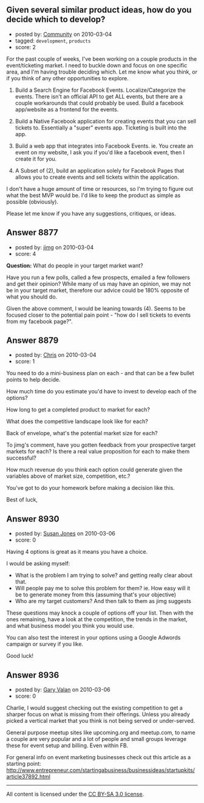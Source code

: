 ## Given several similar product ideas, how do you decide which to develop?

- posted by: [Community](https://stackexchange.com/users/-1/-1-community) on 2010-03-04
- tagged: `development`, `products`
- score: 2

For the past couple of weeks, I've been working on a couple products in the event/ticketing market. I need to buckle down and focus on one specific area, and I'm having trouble deciding which. Let me know what you think, or if you think of any other opportunities to explore.

1) Build a Search Engine for Facebook Events. Localize/Categorize the events. There isn't an official API to get ALL events, but there are a couple workarounds that could probably be used. Build a facebook app/website as a frontend for the events.

2) Build a Native Facebook application for creating events that you can sell tickets to. Essentially a "super" events app. Ticketing is built into the app.

3) Build a web app that integrates into Facebook Events. ie. You create an event on my website, I ask you if you'd like a facebook event, then I create it for you.

4) A Subset of (2), build an application solely for Facebook Pages that allows you to create events and sell tickets within the application.

I don't have a huge amount of time or resources, so I'm trying to figure out what the best MVP would be. I'd like to keep the product as simple as possible (obviously).

Please let me know if you have any suggestions, critiques, or ideas.


## Answer 8877

- posted by: [jimg](https://stackexchange.com/users/-1/2380-jimg) on 2010-03-04
- score: 4

**Question:**  What do people in your target market want? 

 Have you run a few polls, called a few prospects, emailed a few followers and get their opinion? While many of us may have an opinion, we may not be in your target market, therefore our advice could be 180% opposite of what you should do.

Given the above comment, I would be leaning towards (4).  Seems to be focused closer to the potential pain point - "how do I sell tickets to events from my facebook page?". 




## Answer 8879

- posted by: [Chris](https://stackexchange.com/users/-1/412-chris) on 2010-03-04
- score: 1

You need to do a mini-business plan on each - and that can be a few bullet points to help decide.

How much time do you estimate you'd have to invest to develop each of the options?

How long to get a completed product to market for each?

What does the competitive landscape look like for each?

Back of envelope, what's the potential market size for each?

To jimg's comment, have you gotten feedback from your prospective target markets for each? Is there a real value proposition for each to make them successful?

How much revenue do you think each option could generate given the variables above of market size, competition, etc.?

You've got to do your homework before making a decision like this.

Best of luck,



## Answer 8930

- posted by: [Susan Jones](https://stackexchange.com/users/-1/2737-susan-jones) on 2010-03-06
- score: 0

Having 4 options is great as it means you have a choice.

I would be asking myself:

 - What is the problem I am trying to solve? and getting really clear about that.
 - Will people pay me to solve this problem for them? ie. How easy will it be to generate money from this (assuming that's your objective)
 - Who are my target customers? And then talk to them as jimg suggests

These questions may knock a couple of options off your list.
Then with the ones remaining, have a look at the competition, the trends in the market, and what business model you think you would use.

You can also test the interest in your options using a Google Adwords campaign or survey if you like.

Good luck!


## Answer 8936

- posted by: [Gary Valan](https://stackexchange.com/users/-1/2650-gary-valan) on 2010-03-06
- score: 0

Charlie, I would suggest checking out the existing competition to get a sharper focus on what is missing from their offerings. Unless you already picked a vertical market that you think is not being served or under-served. 

General purpose meetup sites like upcoming.org and meetup.com, to name a couple are very popular and a lot of people and small groups leverage these for event setup and billing. Even within FB.

For general info on event marketing businesses check out this article as a starting point: http://www.entrepreneur.com/startingabusiness/businessideas/startupkits/article37892.html



---

All content is licensed under the [CC BY-SA 3.0 license](https://creativecommons.org/licenses/by-sa/3.0/).
